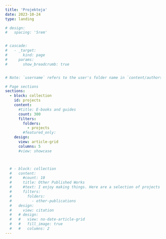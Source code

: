 ```yaml
---
title: 'Projekteja'
date: 2023-10-24
type: landing

# design:
#   spacing: '5rem'


# cascade:
#   - _target:
#       kind: page
#     params:
#       show_breadcrumb: true


# Note: `username` refers to the user's folder name in `content/authors/`

# Page sections
sections:
  - block: collection
    id: projects
    content:
      #title: E-books and guides
      count: 300
      filters:
        folders:
          - projects
        #featured_only: 
    design:
      view: article-grid
      columns: 5
      #view: showcase



  # - block: collection
  #   content:
  #     #count: 10
  #     title: Other Published Works
  #     #text: I enjoy making things. Here are a selection of projects that I have worked on over the years.
  #     filters:
  #       folders:
  #         - other-publications
  #   design:
  #     view: citation
  #   # design:
  #   #   view: no-date-article-grid
  #   #   fill_image: true
  #   #   columns: 2
---
```

